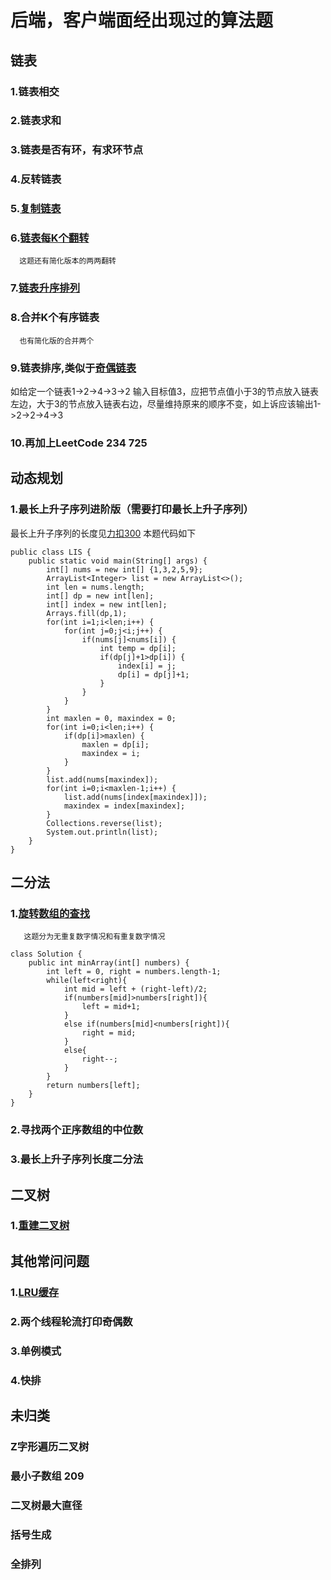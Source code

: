 # 后端，客户端面经出现过的算法题

## 链表

### 1.链表相交

### 2.链表求和

### 3.链表是否有环，有求环节点

### 4.反转链表

### 5.[复制链表](https://leetcode-cn.com/problems/fu-za-lian-biao-de-fu-zhi-lcof/)

### 6.[链表每K个翻转](https://leetcode-cn.com/problems/reverse-nodes-in-k-group/)
      这题还有简化版本的两两翻转

### 7.[链表升序排列](https://leetcode-cn.com/problems/sort-list/)

### 8.合并K个有序链表
      也有简化版的合并两个

### 9.链表排序,类似于[奇偶链表](https://leetcode-cn.com/problems/odd-even-linked-list/)
如给定一个链表1->2->4->3->2 输入目标值3，应把节点值小于3的节点放入链表左边，大于3的节点放入链表右边，尽量维持原来的顺序不变，如上诉应该输出1->2->2->4->3

### 10.再加上LeetCode 234 725

## 动态规划

### 1.最长上升子序列进阶版（需要打印最长上升子序列）
最长上升子序列的长度见[力扣300](https://leetcode-cn.com/problems/longest-increasing-subsequence/)
本题代码如下
```
public class LIS {
	public static void main(String[] args) {
		int[] nums = new int[] {1,3,2,5,9}; 
		ArrayList<Integer> list = new ArrayList<>();
		int len = nums.length;
		int[] dp = new int[len];
		int[] index = new int[len];
		Arrays.fill(dp,1);
		for(int i=1;i<len;i++) {
			for(int j=0;j<i;j++) {
				if(nums[j]<nums[i]) {
					int temp = dp[i];
					if(dp[j]+1>dp[i]) {
						index[i] = j;
						dp[i] = dp[j]+1;
					}
				}
			}
		}
		int maxlen = 0, maxindex = 0;
		for(int i=0;i<len;i++) {
			if(dp[i]>maxlen) {
				maxlen = dp[i];
				maxindex = i;
			}
		}
		list.add(nums[maxindex]);
		for(int i=0;i<maxlen-1;i++) {
			list.add(nums[index[maxindex]]);
			maxindex = index[maxindex];
		}
		Collections.reverse(list);
		System.out.println(list);
	}
}
```
## 二分法

### 1.[旋转数组的查找](https://leetcode-cn.com/problems/xuan-zhuan-shu-zu-de-zui-xiao-shu-zi-lcof/)
       这题分为无重复数字情况和有重复数字情况
```
class Solution {
    public int minArray(int[] numbers) {
        int left = 0, right = numbers.length-1;
        while(left<right){
            int mid = left + (right-left)/2;
            if(numbers[mid]>numbers[right]){
                left = mid+1;
            }
            else if(numbers[mid]<numbers[right]){
                right = mid;
            }
            else{
                right--;
            }
        }
        return numbers[left];
    }
}
```

### 2.寻找两个正序数组的中位数

### 3.最长上升子序列长度二分法

## 二叉树

### 1.[重建二叉树](https://leetcode-cn.com/problems/zhong-jian-er-cha-shu-lcof/)

## 其他常问问题
### 1.[LRU缓存](https://leetcode-cn.com/problems/lru-cache-lcci/)

### 2.两个线程轮流打印奇偶数

### 3.单例模式

### 4.快排

## 未归类

### Z字形遍历二叉树

### 最小子数组 209

### 二叉树最大直径

### 括号生成

### 全排列


